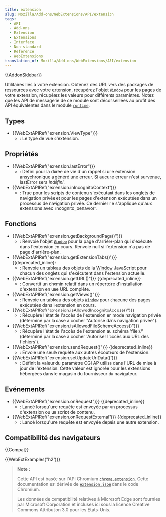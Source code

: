 ```yaml
---
title: extension
slug: Mozilla/Add-ons/WebExtensions/API/extension
tags:
  - API
  - Add-ons
  - Extension
  - Extensions
  - Interface
  - Non-standard
  - Reference
  - WebExtensions
translation_of: Mozilla/Add-ons/WebExtensions/API/extension
---
```


{{AddonSidebar}}

Utilitaires liés à votre extension. Obtenez des URL vers des packages de ressources avec votre extension, récupérez l'objet [`Window`](/fr/docs/Web/API/Window) pour les pages de votre extension, récupérez les valeurs pour différents paramètres. Notez que les API de messagerie de ce module sont déconseillées au profit des API équivalentes dans le module [`runtime`](/fr/docs/Mozilla/Add-ons/WebExtensions/API/runtime).

## Types

- {{WebExtAPIRef("extension.ViewType")}}
  - : Le type de vue d'extension.

## Propriétés

- {{WebExtAPIRef("extension.lastError")}}
  - : Défini pour la durée de vie d'un rappel si une extension ansychronique a généré une erreur. Si aucune erreur n'est survenue, lastError sera _indéfini_.
- {{WebExtAPIRef("extension.inIncognitoContext")}}
  - : True pour les scripts de contenu s'exécutant dans les onglets de navigation privée et pour les pages d'extension exécutées dans un processus de navigation privée. Ce dernier ne s'applique qu'aux extensions avec 'incognito_behavior'.

## Fonctions

- {{WebExtAPIRef("extension.getBackgroundPage()")}}
  - : Renvoie l'objet [`Window`](/fr/docs/Web/API/Window) pour la page d'arrière-plan qui s'exécute dans l'extension en cours. Renvoie null si l'extension n'a pas de page d'arrière-plan.
- {{WebExtAPIRef("extension.getExtensionTabs()")}} {{deprecated_inline}}
  - : Renvoie un tableau des objets de la [Window](/fr/docs/Web/API/Window) JavaScript pour chacun des onglets qui s'exécutent dans l'extension actuelle.
- {{WebExtAPIRef("extension.getURL()")}} {{deprecated_inline}}
  - : Convertit un chemin relatif dans un répertoire d'installation d'extension en une URL complète.
- {{WebExtAPIRef("extension.getViews()")}}
  - : Renvoie un tableau des objets [`Window`](/fr/docs/Web/API/Window) pour chacune des pages exécutées dans l'extension en cours.
- {{WebExtAPIRef("extension.isAllowedIncognitoAccess()")}}
  - : Récupère l'état de l'accès de l'extension en mode navigation privée (déterminé par la case à cocher "Autorisé dans navigation privée").
- {{WebExtAPIRef("extension.isAllowedFileSchemeAccess()")}}
  - : Récupère l'état de l'accès de l'extension au schéma 'file://' (déterminé par la case à cocher 'Autoriser l'accès aux URL des fichiers').
- {{WebExtAPIRef("extension.sendRequest()")}} {{deprecated_inline}}
  - : Envoie une seule requête aux autres écouteurs de l'extension.
- {{WebExtAPIRef("extension.setUpdateUrlData()")}}
  - : Définit la valeur du paramètre CGI AP utilisé dans l'URL de mise à jour de l'extension. Cette valeur est ignorée pour les extensions hébergées dans le magasin du fournisseur du navigateur.

## Evénements

- {{WebExtAPIRef("extension.onRequest")}} {{deprecated_inline}}
  - : Lancé lorsqu'une requête est envoyée par un processus d'extension ou un script de contenu.
- {{WebExtAPIRef("extension.onRequestExternal")}} {{deprecated_inline}}
  - : Lancé lorsqu'une requête est envoyée depuis une autre extension.

## Compatibilité des navigateurs

{{Compat}}

{{WebExtExamples("h2")}}

> **Note :**
>
> Cette API est basée sur l'API Chromium [`chrome.extension`](https://developer.chrome.com/extensions/extension). Cette documentation est dérivée de [`extension.json`](https://chromium.googlesource.com/chromium/src/+/master/chrome/common/extensions/api/extension.json) dans le code Chromium.
>
> Les données de compatibilité relatives à Microsoft Edge sont fournies par Microsoft Corporation et incluses ici sous la licence Creative Commons Attribution 3.0 pour les États-Unis.

<!--
// Copyright 2015 The Chromium Authors. All rights reserved.
//
// Redistribution and use in source and binary forms, with or without
// modification, are permitted provided that the following conditions are
// met:
//
//    * Redistributions of source code must retain the above copyright
// notice, this list of conditions and the following disclaimer.
//    * Redistributions in binary form must reproduce the above
// copyright notice, this list of conditions and the following disclaimer
// in the documentation and/or other materials provided with the
// distribution.
//    * Neither the name of Google Inc. nor the names of its
// contributors may be used to endorse or promote products derived from
// this software without specific prior written permission.
//
// THIS SOFTWARE IS PROVIDED BY THE COPYRIGHT HOLDERS AND CONTRIBUTORS
// "AS IS" AND ANY EXPRESS OR IMPLIED WARRANTIES, INCLUDING, BUT NOT
// LIMITED TO, THE IMPLIED WARRANTIES OF MERCHANTABILITY AND FITNESS FOR
// A PARTICULAR PURPOSE ARE DISCLAIMED. IN NO EVENT SHALL THE COPYRIGHT
// OWNER OR CONTRIBUTORS BE LIABLE FOR ANY DIRECT, INDIRECT, INCIDENTAL,
// SPECIAL, EXEMPLARY, OR CONSEQUENTIAL DAMAGES (INCLUDING, BUT NOT
// LIMITED TO, PROCUREMENT OF SUBSTITUTE GOODS OR SERVICES; LOSS OF USE,
// DATA, OR PROFITS; OR BUSINESS INTERRUPTION) HOWEVER CAUSED AND ON ANY
// THEORY OF LIABILITY, WHETHER IN CONTRACT, STRICT LIABILITY, OR TORT
// (INCLUDING NEGLIGENCE OR OTHERWISE) ARISING IN ANY WAY OUT OF THE USE
// OF THIS SOFTWARE, EVEN IF ADVISED OF THE POSSIBILITY OF SUCH DAMAGE.
-->
